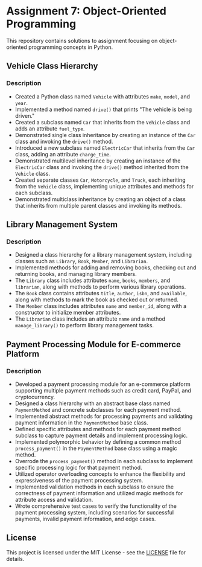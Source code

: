 # Assignment 7: Object-Oriented Programming

This repository contains solutions to assignment focusing on object-oriented programming concepts in Python.

##  Vehicle Class Hierarchy

### Description
- Created a Python class named `Vehicle` with attributes `make`, `model`, and `year`.
- Implemented a method named `drive()` that prints "The vehicle is being driven."
- Created a subclass named `Car` that inherits from the `Vehicle` class and adds an attribute `fuel_type`.
- Demonstrated single class inheritance by creating an instance of the `Car` class and invoking the `drive()` method.
- Introduced a new subclass named `ElectricCar` that inherits from the `Car` class, adding an attribute `charge_time`.
- Demonstrated multilevel inheritance by creating an instance of the `ElectricCar` class and invoking the `drive()` method inherited from the `Vehicle` class.
- Created separate classes `Car`, `Motorcycle`, and `Truck`, each inheriting from the `Vehicle` class, implementing unique attributes and methods for each subclass.
- Demonstrated multiclass inheritance by creating an object of a class that inherits from multiple parent classes and invoking its methods.

## Library Management System

### Description
- Designed a class hierarchy for a library management system, including classes such as `Library`, `Book`, `Member`, and `Librarian`.
- Implemented methods for adding and removing books, checking out and returning books, and managing library members.
- The `Library` class includes attributes `name`, `books`, `members`, and `librarian`, along with methods to perform various library operations.
- The `Book` class contains attributes `title`, `author`, `isbn`, and `available`, along with methods to mark the book as checked out or returned.
- The `Member` class includes attributes `name` and `member_id`, along with a constructor to initialize member attributes.
- The `Librarian` class includes an attribute `name` and a method `manage_library()` to perform library management tasks.

## Payment Processing Module for E-commerce Platform

### Description
- Developed a payment processing module for an e-commerce platform supporting multiple payment methods such as credit card, PayPal, and cryptocurrency.
- Designed a class hierarchy with an abstract base class named `PaymentMethod` and concrete subclasses for each payment method.
- Implemented abstract methods for processing payments and validating payment information in the `PaymentMethod` base class.
- Defined specific attributes and methods for each payment method subclass to capture payment details and implement processing logic.
- Implemented polymorphic behavior by defining a common method `process_payment()` in the `PaymentMethod` base class using a magic method.
- Overrode the `process_payment()` method in each subclass to implement specific processing logic for that payment method.
- Utilized operator overloading concepts to enhance the flexibility and expressiveness of the payment processing system.
- Implemented validation methods in each subclass to ensure the correctness of payment information and utilized magic methods for attribute access and validation.
- Wrote comprehensive test cases to verify the functionality of the payment processing system, including scenarios for successful payments, invalid payment information, and edge cases.

## License
This project is licensed under the MIT License - see the [LICENSE](LICENSE) file for details.

